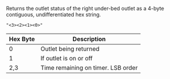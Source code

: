 Returns the outlet status of the right under-bed outlet as a 4-byte contiguous, undifferentiated hex string.

`"<3><2><1><0>"`

| Hex Byte | Description | 
| ---- | ---- |
| 0 | Outlet being returned |
| 1	| If outlet is on or off |
| 2,3 |Time remaining on timer. LSB order |
